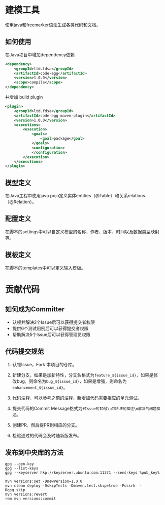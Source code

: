 # 建模工具

使用java和freemarker语法生成各类代码和文档。

## 如何使用

在Java项目中增加dependency依赖
``` xml
<dependency>
    <groupId>ltd.fdsa</groupId>
    <artifactId>code-egg</artifactId>
    <version>1.0.0</version>
    <scope>compile</scope>
</dependency>
```
并增加 build plugin
``` xml
<plugin>
    <groupId>ltd.fdsa</groupId>
    <artifactId>code-egg-maven-plugin</artifactId>
    <version>1.0.0</version>
    <executions>
        <execution>
            <goals>
                <goal>package</goal>
            </goals>
            <configuration>
            </configuration>
        </execution>
    </executions>
</plugin>
```

## 模型定义

在Java工程中使用java pojo定义实体entities（@Table）和关系relations（@Relation）。

## 配置定义

在脚本的settings中可以自定义模型的名称，作者、版本、时间以及数据类型映射等。

## 模板定义

在脚本的templates中可以定义输入模板。

#  贡献代码

## 如何成为Committer

- 认领并解决2个Issue后可以获得提交者权限
- 提供6个测试用例后可以获得提交者权限
- 帮助解决5个Issue后可以获得管理员权限

## 代码提交规范

1. 认领Issue，Fork 本项目的仓库。
2. 新建分支，如果是加新特性，分支名格式为`feature_${issue_id}`，如果是修改bug，则命名为`bug_${issue_id}`，如果是增强，则命名为`enhancement_${issue_id}`。

4. 代码注释，可以参考之前的注释，新增加代码需要相应的单元测试。

5. 提交代码的Commit Message格式为`#Issue的ID号\nISSUE的描述\n解决的问题描述`。

7. 创建PR，然后提PR到相应的分支。

8. 检验通过的代码会及时随新版发布。

## 发布到中央库的方法

```shell
gpg --gen-key
gpg --list-keys
gpg --keyserver hkp://keyserver.ubuntu.com:11371 --send-keys %pub_key%

mvn versions:set -DnewVersion=1.0.0
mvn clean deploy -DskipTests -Dmaven.test.skip=true -Possrh  -Dgpg.skip
mvn versions:revert
rem mvn versions:commit
```